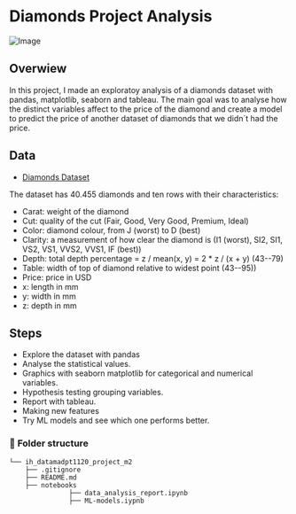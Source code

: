 # Diamonds Project Analysis

![Image](https://estaticos.muyinteresante.es/media/cache/760x570_thumb/uploads/images/article/5888a6e85cafe8a76908d93f/diamantes_0.jpg)

## **Overwiew**

In this project, I made an exploratoy analysis of a diamonds dataset with pandas, matplotlib, seaborn and tableau. The main goal was to analyse how the distinct variables affect to the price of the diamond and create a model to predict the price of another dataset of diamonds that we didn´t had the price.

## **Data**

- [Diamonds Dataset](https://www.kaggle.com/shivam2503/diamonds)

The dataset has 40.455 diamonds and ten rows with their characteristics:
- Carat: weight of the diamond
- Cut: quality of the cut (Fair, Good, Very Good, Premium, Ideal)
- Color: diamond colour, from J (worst) to D (best)
- Clarity: a measurement of how clear the diamond is (I1 (worst), SI2, SI1, VS2, VS1, VVS2, VVS1, IF (best))
- Depth: total depth percentage = z / mean(x, y) = 2 * z / (x + y) (43--79)
- Table: width of top of diamond relative to widest point (43--95))
- Price: price in USD
- x: length in mm
- y: width in mm
- z: depth in mm



## **Steps**

- Explore the dataset with pandas 
- Analyse the statistical values.
- Graphics with seaborn matplotlib for categorical and numerical variables.
- Hypothesis testing grouping variables.
- Report with tableau.
- Making new features
- Try ML models and see which one performs better.




### :file_folder: **Folder structure**
```
└── ih_datamadpt1120_project_m2
    ├── .gitignore
    ├── README.md
    ├── notebooks
               ├── data_analysis_report.ipynb
               ├── ML-models.iypnb
  
   
  
     
```








